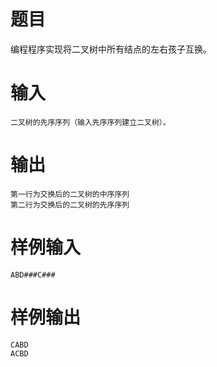 # 题目
编程程序实现将二叉树中所有结点的左右孩子互换。

# 输入
```
二叉树的先序序列（输入先序序列建立二叉树）。
```

# 输出
```
第一行为交换后的二叉树的中序序列
第二行为交换后的二叉树的先序序列
```

# 样例输入
```
ABD###C###
```

# 样例输出
```
CABD
ACBD
```